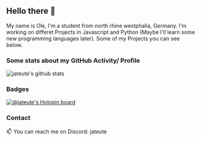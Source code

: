 ## Hello there 👋
My name is Ole, I'm a student from north rhine westphalia, Germany. I'm working on differet Projects in Javascript and Python (Maybe I'll learn some new programming languages later). Some of my Projects you can see below.

### Some stats about my GitHub Activity/ Profile
![jateute's github stats](https://github-readme-stats.vercel.app/api?username=jateute&count_private=true&show_icons=true&theme=dark)

### Badges
[![@jateute's Holopin board](https://holopin.me/jateute)](https://holopin.io/@jateute)

### Contact
📫 You can reach me on Discord: jateute
<!--
**jateute/jateute** is a ✨ _special_ ✨ repository because its `README.md` (this file) appears on your GitHub profile.

Here are some ideas to get you started:

- 🔭 I’m currently working on ...
- 🌱 I’m currently learning ...
- 👯 I’m looking to collaborate on ...
- 🤔 I’m looking for help with ...
- 💬 Ask me about ...
- 📫 How to reach me: ...
- 😄 Pronouns: ...
- ⚡ Fun fact: ...
-->
